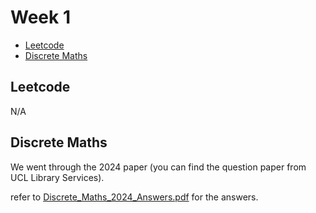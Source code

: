 # Week 1

- [Leetcode](#leetcode)
- [Discrete Maths](#discrete-maths)

## Leetcode

N/A

## Discrete Maths

We went through the 2024 paper (you can find the question paper from UCL Library Services).

refer to [Discrete_Maths_2024_Answers.pdf](Discrete_Maths_2024_Answers.pdf) for the answers.

<!-- ## Sketches

For the diagrams drawn during the session, refer to [this pdf](sketches.pdf). -->
